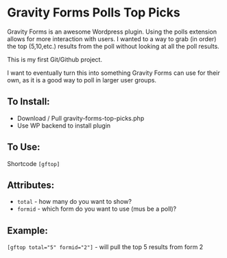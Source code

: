 Gravity Forms Polls Top Picks
==============================

Gravity Forms is an awesome Wordpress plugin. Using the polls extension allows for more interaction with users. I wanted to a way to grab (in order) the top (5,10,etc.) results from the poll without looking at all the poll results.

This is my first Git/Github project.

I want to eventually turn this into something Gravity Forms can use for their own, as it is a good way to poll in larger user groups.


To Install:
-----------
* Download / Pull gravity-forms-top-picks.php
* Use WP backend to install plugin

To Use:
-------
Shortcode `[gftop]`

Attributes:
-----------
* `total` - how many do you want to show?
* `formid` - which form do you want to use (mus be a poll)?

Example:
--------
`[gftop total="5" formid="2"]` - will pull the top 5 results from form 2

